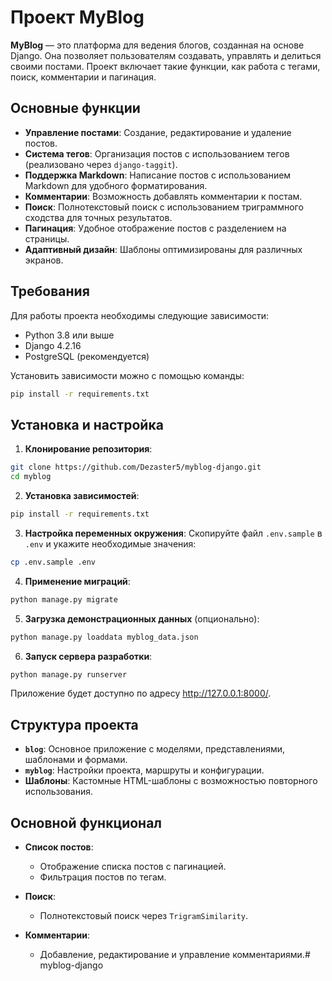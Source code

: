 # Проект MyBlog

**MyBlog** — это платформа для ведения блогов, созданная на основе Django. Она позволяет пользователям создавать, управлять и делиться своими постами. Проект включает такие функции, как работа с тегами, поиск, комментарии и пагинация.

## Основные функции

- **Управление постами**: Создание, редактирование и удаление постов.
- **Система тегов**: Организация постов с использованием тегов (реализовано через `django-taggit`).
- **Поддержка Markdown**: Написание постов с использованием Markdown для удобного форматирования.
- **Комментарии**: Возможность добавлять комментарии к постам.
- **Поиск**: Полнотекстовый поиск с использованием триграммного сходства для точных результатов.
- **Пагинация**: Удобное отображение постов с разделением на страницы.
- **Адаптивный дизайн**: Шаблоны оптимизированы для различных экранов.

## Требования

Для работы проекта необходимы следующие зависимости:

- Python 3.8 или выше
- Django 4.2.16
- PostgreSQL (рекомендуется)

Установить зависимости можно с помощью команды:

```bash
pip install -r requirements.txt
```

## Установка и настройка

1. **Клонирование репозитория**:
```bash
git clone https://github.com/Dezaster5/myblog-django.git
cd myblog
```

2. **Установка зависимостей**:
```bash
pip install -r requirements.txt
```

3. **Настройка переменных окружения**: Скопируйте файл `.env.sample` в `.env` и укажите необходимые значения:
```bash  
cp .env.sample .env
```
   
4. **Применение миграций**:
```bash
python manage.py migrate
```

5. **Загрузка демонстрационных данных** (опционально):
```bash
python manage.py loaddata myblog_data.json
```

6. **Запуск сервера разработки**:
```bash
python manage.py runserver
```

Приложение будет доступно по адресу http://127.0.0.1:8000/.

## Структура проекта

- **`blog`**: Основное приложение с моделями, представлениями, шаблонами и формами.
- **`myblog`**: Настройки проекта, маршруты и конфигурации.
- **Шаблоны**: Кастомные HTML-шаблоны с возможностью повторного использования.

## Основной функционал

- **Список постов**:
    - Отображение списка постов с пагинацией.
    - Фильтрация постов по тегам.
	
- **Поиск**:
    - Полнотекстовый поиск через `TrigramSimilarity`.
	
- **Комментарии**:
    - Добавление, редактирование и управление комментариями.# myblog-django
